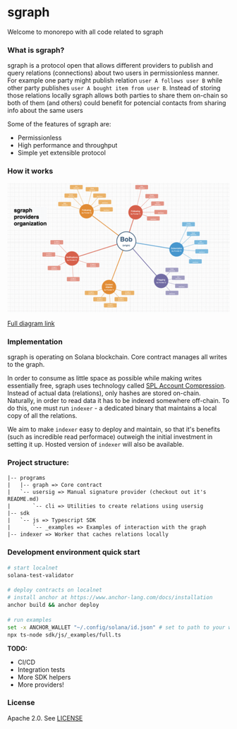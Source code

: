 # sgraph

Welcome to monorepo with all code related to sgraph

### **What is sgraph?**
sgraph is a protocol open that allows different providers to publish and query relations (connections) about two users in permissionless manner. For example one party might publish relation `user A follows user B` while other party publishes `user A bought item from user B`. Instead of storing those relations locally sgraph allows both parties to share them on-chain so both of them (and others) could benefit for potencial contacts from sharing info about the same users

Some of the features of sgraph are:
* Permissionless
* High performance and throughput
* Simple yet extensible protocol

### **How it works**
![graph diagram](./docs/diagram.png)

[Full diagram link](https://www.figma.com/file/pDDwMj0q1ugxiyxqdLEPAE/The-Graph?node-id=0%3A1&t=g19jtoCljwevG175-0)

### **Implementation**
sgraph is operating on Solana blockchain. Core contract manages all writes to the graph.

In order to consume as little space as possible while making writes essentially free, sgraph uses technology called [SPL Account Compression](https://github.com/solana-labs/solana-program-library/tree/master/account-compression). Instead of actual data (relations), only hashes are stored on-chain. Naturally, in order to read data it has to be indexed somewhere off-chain. To do this, one must run `indexer` - a dedicated binary that maintains a local copy of all the relations.

We aim to make `indexer` easy to deploy and maintain, so that it's benefits (such as incredible read performace) outweigh the initial investment in setting it up. Hosted version of `indexer` will also be available.

### **Project structure:**
```
|-- programs
|   |-- graph => Core contract
|   `-- usersig => Manual signature provider (checkout out it's README.md)
|       `-- cli => Utilities to create relations using usersig
|-- sdk
|   `-- js => Typescript SDK
|       `-- _examples => Examples of interaction with the graph
|-- indexer => Worker that caches relations locally
```

### **Development environment quick start**
```bash
# start localnet
solana-test-validator

# deploy contracts on localnet
# install anchor at https://www.anchor-lang.com/docs/installation
anchor build && anchor deploy

# run examples
set -x ANCHOR_WALLET "~/.config/solana/id.json" # set to path to your wallet
npx ts-node sdk/js/_examples/full.ts
```

**TODO:**
* CI/CD
* Integration tests
* More SDK helpers
* More providers!

### **License**

Apache 2.0. See [LICENSE](`./LICENSE`)